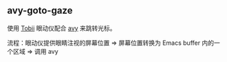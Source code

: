 avy-goto-gaze
---

使用 [Tobii](https://www.tobii.com/) 眼动仪配合 [avy](https://github.com/abo-abo/avy) 来跳转光标。

流程：眼动仪提供眼睛注视的屏幕位置 => 屏幕位置转换为 Emacs buffer 内的一个区域 => 调用 avy
